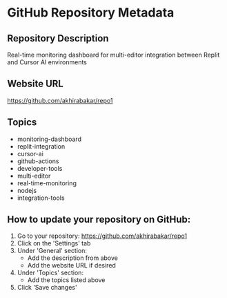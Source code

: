 
# GitHub Repository Metadata

## Repository Description
Real-time monitoring dashboard for multi-editor integration between Replit and Cursor AI environments

## Website URL
https://github.com/akhirabakar/repo1

## Topics
- monitoring-dashboard
- replit-integration
- cursor-ai
- github-actions
- developer-tools
- multi-editor
- real-time-monitoring
- nodejs
- integration-tools

## How to update your repository on GitHub:

1. Go to your repository: https://github.com/akhirabakar/repo1
2. Click on the 'Settings' tab
3. Under 'General' section:
   - Add the description from above
   - Add the website URL if desired
4. Under 'Topics' section:
   - Add the topics listed above
5. Click 'Save changes'
